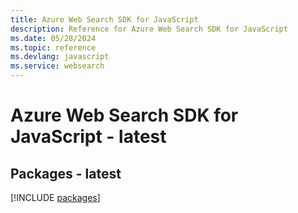 ```yaml
---
title: Azure Web Search SDK for JavaScript
description: Reference for Azure Web Search SDK for JavaScript
ms.date: 05/28/2024
ms.topic: reference
ms.devlang: javascript
ms.service: websearch
---
```

# Azure Web Search SDK for JavaScript - latest
## Packages - latest
[!INCLUDE [packages](web-search-index.md)]